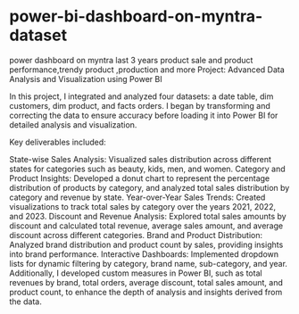 # power-bi-dashboard-on-myntra-dataset
power dashboard on myntra last 3 years product sale and product performance,trendy product ,production and more
Project: Advanced Data Analysis and Visualization using Power BI

In this project, I integrated and analyzed four datasets: a date table, dim customers, dim product, and facts orders. I began by transforming and correcting the data to ensure accuracy before loading it into Power BI for detailed analysis and visualization.

Key deliverables included:

State-wise Sales Analysis: Visualized sales distribution across different states for categories such as beauty, kids, men, and women.
Category and Product Insights: Developed a donut chart to represent the percentage distribution of products by category, and analyzed total sales distribution by category and revenue by state.
Year-over-Year Sales Trends: Created visualizations to track total sales by category over the years 2021, 2022, and 2023.
Discount and Revenue Analysis: Explored total sales amounts by discount and calculated total revenue, average sales amount, and average discount across different categories.
Brand and Product Distribution: Analyzed brand distribution and product count by sales, providing insights into brand performance.
Interactive Dashboards: Implemented dropdown lists for dynamic filtering by category, brand name, sub-category, and year.
Additionally, I developed custom measures in Power BI, such as total revenues by brand, total orders, average discount, total sales amount, and product count, to enhance the depth of analysis and insights derived from the data.
